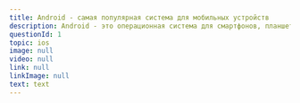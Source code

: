 ```yaml
---
title: Android - самая популярная система для мобильных устройств
description: Android - это операционная система для смартфонов, планшетов, электронных книг, цифровых проигрывателей, наручных часов, игровых приставок, нетбуков, смартбуков, очков Google, телевизоров и других устройств
questionId: 1
topic: ios
image: null
video: null
link: null
linkImage: null
text: text
---
```

